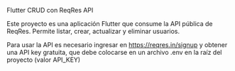 Flutter CRUD con ReqRes API

Este proyecto es una aplicación Flutter que consume la API pública de ReqRes.
Permite listar, crear, actualizar y eliminar usuarios.

Para usar la API es necesario ingresar en https://reqres.in/signup y obtener una API key gratuita, que debe colocarse en un archivo .env en la raíz del proyecto (valor API_KEY)

